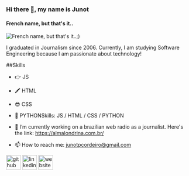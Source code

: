### Hi there 👋, my name is Junot
#### French name, but that's it..
![French name, but that's it..;)](https://media.discordapp.net/attachments/1071928370213957644/1072127707195899934/banner.png?width=1080&height=441)

I graduated in Journalism since 2006. Currently, I am studying Software Engineering because I am passionate about technology!

##Skills
- 👉 JS
- 🖍 HTML
- 😎 CSS
- 🐍 PYTHONSkills: JS / HTML / CSS / PYTHON

- 🔭 I’m currently working on a brazilian web radio as a journalist. Here's the link: https://almalondrina.com.br/ 
- 📫 How to reach me: junotpcordeiro@gmail.com 


[<img src='https://cdn.jsdelivr.net/npm/simple-icons@3.0.1/icons/github.svg' alt='github' height='40'>](https://github.com/https://github.com/junotaugusto)  [<img src='https://cdn.jsdelivr.net/npm/simple-icons@3.0.1/icons/linkedin.svg' alt='linkedin' height='40'>](https://www.linkedin.com/in/https://www.linkedin.com/in/junotaugusto/?_l=pt_BR/)  [<img src='https://cdn.jsdelivr.net/npm/simple-icons@3.0.1/icons/icloud.svg' alt='website' height='40'>](https://junotaugusto.github.io/meu-portfolio-2022/)  


